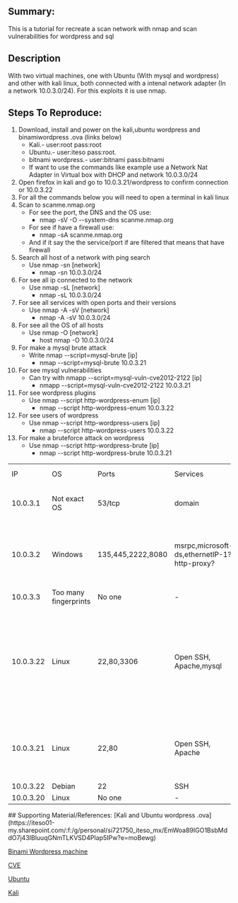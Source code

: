 ## Summary:
This is a tutorial for recreate a scan network with nmap and scan vulnerabilities for wordpress and sql

## Description
With two virtual machines, one with Ubuntu (With mysql and wordpress) and other with kali linux, both connected with a intenal network adapter (In a network 10.0.3.0/24). For this exploits it is use nmap.

## Steps To Reproduce:

1. Download, install and power on the kali,ubuntu wordpress and binamiwordpress .ova (links below)
	- Kali.- user:root pass:root
	- Ubuntu.- user:iteso  pass:root.
	- bitnami wordpress.- user:bitnami pass:bitnami
	- If want to use the commands like example use a Network Nat Adapter in Virtual box with DHCP and network 10.0.3.0/24
2. Open firefox in kali and go to 10.0.3.21/wordpress to confirm connection or  10.0.3.22
3.  For all the commands below you will need to open a terminal in kali linux
4. Scan to scanme.nmap.org
	- For see the port, the DNS and the OS use: 
		- nmap -sV -O --system-dns scanme.nmap.org
	- For see if have a firewall use:
		- nmap -sA scanme.nmap.org
	- And if  it say the the service/port if are filtered that means that have firewall
5. Search all host of a network with ping search
	- Use nmap -sn [network]
		- nmap -sn 10.0.3.0/24
6. For see all ip connected to the network
	- Use nmap -sL [network]
		- nmap -sL 10.0.3.0/24
7. For see all services with open ports and their versions
	- Use nmap -A -sV [network]
		- nmap -A -sV 10.0.3.0/24
8. For see all the OS of all hosts
	- Use nmap -O [network]
		- host nmap -O 10.0.3.0/24
9. For make a mysql brute attack 
	- Write nmap --script=mysql-brute [ip]
		- nmap --script=mysql-brute 10.0.3.21
10. For see mysql vulnerabilities 
	- Can try with nmapp --script=mysql-vuln-cve2012-2122 [ip]
		- nmapp --script=mysql-vuln-cve2012-2122 10.0.3.21
11. For see wordpress plugins 
	- Use nmap --script http-wordpress-enum [ip]
		- nmap --script http-wordpress-enum 10.0.3.22
12. For see users of wordpress 
	- Use nmap --script http-wordpress-users [ip]
		- nmap --script http-wordpress-users 10.0.3.22
13. For make a bruteforce attack on wordpress 
	- Use nmap --script http-wordpress-brute [ip]
		- nmap --script http-wordpress-brute 10.0.3.21

<table>
<tr>
    <td>IP</td>
    <td>OS</td>
    <td>Ports</td>
    <td>Services</td>
    <td>Services Version</td>
    <td>Vulnerabilities CVE</td>
    <td>Found Vulnerabilities</td>
</tr>
<tr>
    <td>10.0.3.1</td>
    <td>Not exact OS</td>
    <td>53/tcp</td>
    <td>domain</td>
    <td>Nominium Vantio CacheServe 7.3.0.2</td>
    <td>None</td>
    <td>None</td>
</tr>
<tr>
    <td>10.0.3.2</td>
    <td>Windows</td>
    <td>135,445,2222,8080</td>
    <td>msrpc,microsoft-ds,ethernetIP-1? http-proxy?</td>
    <td>Microsoft Windows RPC, Microsoft Windows 7-10 microsoft-ds</td>
    <td>[Windows RPC] https://cve.mitre.org/cgi-bin/cvekey.cgi?keyword=Windows+RPC and for Microsoft CVE-2002-0597 </td>
    <td>None</td>
</tr>
<tr>
    <td>10.0.3.3</td>
    <td>Too many fingerprints</td>
    <td>No one</td>
    <td>-</td>
    <td>-</td>
    <td>-</td>
    <td>-</td>
</tr>
<tr>
    <td>10.0.3.22</td>
    <td>Linux</td>
    <td>22,80,3306</td>
    <td>Open SSH, Apache,mysql</td>
    <td>OpenSSH 8.2p1,Apache httpd 2.4.41,Mysql 5.5.5-10.3.22-MariaDB-1ubuntu1</td>
    <td>For openSSH see https://cve.mitre.org/cgi-bin/cvekey.cgi?keyword=OpenSSH+8.2p1 and for apache are CVE-2020-1934,CVE-2020-1927 and for sql see https://cve.mitre.org/cgi-bin/cvekey.cgi?keyword=Mysql+5.5.5-10.3.22-MariaDB-1ubuntu1</td>
    <td>None</td>
</tr>
<tr>
    <td>10.0.3.21</td>
    <td>Linux</td>
    <td>22,80</td>
    <td>Open SSH, Apache</td>
    <td>OpenSSH 8.2p1,Apache httpd 2.4.41</td>
    <td>For openSSH see https://cve.mitre.org/cgi-bin/cvekey.cgi?keyword=OpenSSH+8.2p1 and for apache are CVE-2020-1934,CVE-2020-1927</td>
    <td>None</td>
</tr>
<tr>
    <td>10.0.3.22</td>
    <td>Debian</td>
    <td>22</td>
    <td>SSH</td>
    <td>No know</td>
    <td>-</td>
    <td>-</td>
</tr>
<tr>
    <td>10.0.3.20</td>
    <td>Linux</td>
    <td>No one</td>
    <td>-</td>
    <td>-</td>
    <td>-</td>
    <td>-</td>
</tr>
</table>
## Supporting Material/References:
[Kali and Ubuntu wordpress .ova](https://iteso01-my.sharepoint.com/:f:/g/personal/si721750_iteso_mx/EmWoa89IGO1BsbMddO7j43IBluuqGNmTLKVSD4PIap5IPw?e=moBewg)

[Binami Wordpress machine](https://bitnami.com/stack/wordpress/virtual-machine)

[CVE](https://cve.mitre.org/cve/search_cve_list.html)

[Ubuntu](https://ubuntu.com/)

[Kali](https://www.kali.org/)